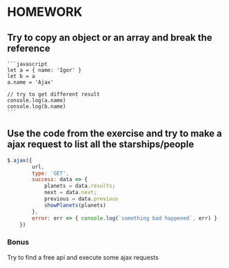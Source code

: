 # HOMEWORK

## Try to copy an object or an array and break the reference

    ```javascript
    let a = { name: 'Igor' }
    let b = a
    a.name = 'Ajax'
    
    // try to get different result
    console.log(a.name)
    console.log(b.name)
    ```

## Use the code from the exercise and try to make a ajax request to list all the starships/people
```javascript
$.ajax({
        url,
        type: 'GET',
        success: data => {
            planets = data.results;
            next = data.next;
            previous = data.previous
            showPlanets(planets)
        },
        error: err => { console.log(`something bad happened`, err) }
    })
```
### Bonus

Try to find a free api and execute some ajax requests
